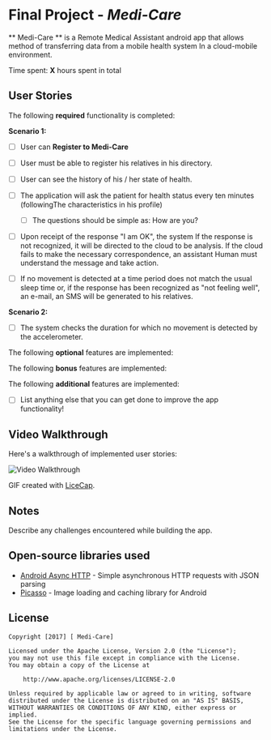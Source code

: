 # Final Project - *Medi-Care*

** Medi-Care ** is a Remote Medical Assistant android app that allows method of transferring data from a mobile health system In a cloud-mobile environment.

Time spent: **X** hours spent in total

## User Stories

The following **required** functionality is completed:

**Scenario 1:**

* [ ] User can **Register to Medi-Care** 
* [ ] User must be able to register his relatives in his directory.
* [ ] User can see the history of his / her state of health.
* [ ] The application will ask the patient for health status every ten minutes (followingThe characteristics in his profile)
	* [ ]  The questions should be simple as: How are you?
* [ ] Upon receipt of the response "I am OK", the system If the response is not recognized, it will be directed to the cloud to be analysis. If the cloud fails to make the necessary correspondence, an assistant Human must understand the message and take action.
* [ ] If no movement is detected at a time period does not match the usual sleep time or, if the response has been recognized as "not feeling well", an e-mail, an SMS will be generated to his relatives.
 

**Scenario 2:**
* [ ] The system checks the duration for which no movement is detected by the accelerometer.

The following **optional** features are implemented:


The following **bonus** features are implemented:



The following **additional** features are implemented:

* [ ] List anything else that you can get done to improve the app functionality!

## Video Walkthrough

Here's a walkthrough of implemented user stories:

<img src='https://github.com/Milestone2/Remote-medical-assistant/blob/master/image.png' title='Video Walkthrough' width='' alt='Video Walkthrough' />

GIF created with [LiceCap](http://www.cockos.com/licecap/).





## Notes

Describe any challenges encountered while building the app.

## Open-source libraries used

- [Android Async HTTP](https://github.com/loopj/android-async-http) - Simple asynchronous HTTP requests with JSON parsing
- [Picasso](http://square.github.io/picasso/) - Image loading and caching library for Android

## License

    Copyright [2017] [ Medi-Care]

    Licensed under the Apache License, Version 2.0 (the "License");
    you may not use this file except in compliance with the License.
    You may obtain a copy of the License at

        http://www.apache.org/licenses/LICENSE-2.0

    Unless required by applicable law or agreed to in writing, software
    distributed under the License is distributed on an "AS IS" BASIS,
    WITHOUT WARRANTIES OR CONDITIONS OF ANY KIND, either express or implied.
    See the License for the specific language governing permissions and
    limitations under the License.
